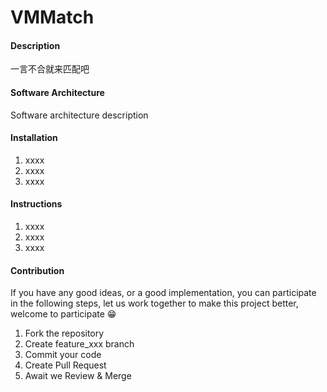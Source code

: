 # VMMatch

#### Description
一言不合就来匹配吧

#### Software Architecture
Software architecture description

#### Installation

1. xxxx
2. xxxx
3. xxxx

#### Instructions

1. xxxx
2. xxxx
3. xxxx

#### Contribution
If you have any good ideas, or a good implementation, you can participate in the following steps, let us work together to make this project better, welcome to participate 😁

1. Fork the repository
2. Create feature_xxx branch
3. Commit your code
4. Create Pull Request
5. Await we Review & Merge

